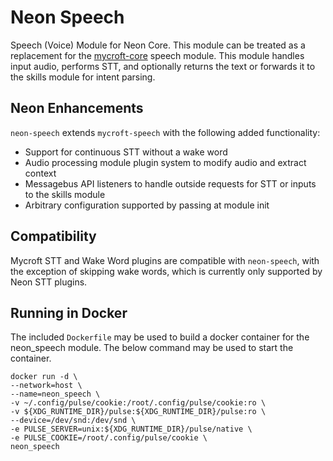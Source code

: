 # Neon Speech
Speech (Voice) Module for Neon Core. This module can be treated as a replacement for the
[mycroft-core](https://github.com/MycroftAI/mycroft-core) speech module. This module handles input audio, performs STT, 
and optionally returns the text or forwards it to the skills module for intent parsing.

## Neon Enhancements
`neon-speech` extends `mycroft-speech` with the following added functionality:
* Support for continuous STT without a wake word
* Audio processing module plugin system to modify audio and extract context
* Messagebus API listeners to handle outside requests for STT or inputs to the skills module
* Arbitrary configuration supported by passing at module init


## Compatibility
Mycroft STT and Wake Word plugins are compatible with `neon-speech`, with the exception of skipping wake words,
which is currently only supported by Neon STT plugins.

## Running in Docker
The included `Dockerfile` may be used to build a docker container for the neon_speech module. The below command may be used
to start the container.

```shell
docker run -d \
--network=host \
--name=neon_speech \
-v ~/.config/pulse/cookie:/root/.config/pulse/cookie:ro \
-v ${XDG_RUNTIME_DIR}/pulse:${XDG_RUNTIME_DIR}/pulse:ro \
--device=/dev/snd:/dev/snd \
-e PULSE_SERVER=unix:${XDG_RUNTIME_DIR}/pulse/native \
-e PULSE_COOKIE=/root/.config/pulse/cookie \
neon_speech
```
